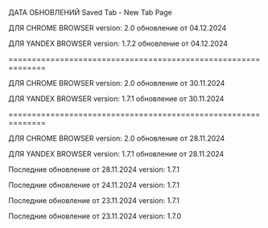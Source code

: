 ДАТА ОБНОВЛЕНИЙ Saved Tab - New Tab Page

ДЛЯ CHROME BROWSER version: 2.0 обновление от 04.12.2024

ДЛЯ YANDEX BROWSER version: 1.7.2 обновление от 04.12.2024

==============================================================

ДЛЯ CHROME BROWSER version: 2.0 обновление от 30.11.2024

ДЛЯ YANDEX BROWSER version: 1.7.1 обновление от 30.11.2024

==============================================================

ДЛЯ CHROME BROWSER version: 2.0 обновление от 28.11.2024

ДЛЯ YANDEX BROWSER version: 1.7.1 обновление от 28.11.2024

Последние обновление от 28.11.2024 version: 1.7.1

Последние обновление от 24.11.2024 version: 1.7.1

Последние обновление от 23.11.2024 version: 1.7.1

Последние обновление от 23.11.2024 version: 1.7.0
